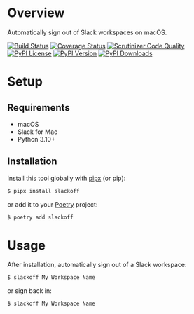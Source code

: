 # Overview

Automatically sign out of Slack workspaces on macOS.

[![Build Status](https://img.shields.io/travis/com/jacebrowning/slackoff.svg?label=build)](https://travis-ci.com/jacebrowning/slackoff)
[![Coverage Status](https://img.shields.io/codecov/c/gh/jacebrowning/slackoff)](https://codecov.io/gh/jacebrowning/slackoff)
[![Scrutinizer Code Quality](https://img.shields.io/scrutinizer/g/jacebrowning/slackoff.svg)](https://scrutinizer-ci.com/g/jacebrowning/slackoff)
[![PyPI License](https://img.shields.io/pypi/l/slackoff.svg)](https://pypi.org/project/slackoff)
[![PyPI Version](https://img.shields.io/pypi/v/slackoff.svg)](https://pypi.org/project/slackoff)
[![PyPI Downloads](https://img.shields.io/pypi/dm/slackoff.svg?color=orange)](https://pypistats.org/packages/slackoff)

# Setup

## Requirements

* macOS
* Slack for Mac
* Python 3.10+

## Installation

Install this tool globally with [pipx](https://pipxproject.github.io/pipx/) (or pip):

```sh
$ pipx install slackoff
```
or add it to your [Poetry](https://python-poetry.org/docs/) project:

```sh
$ poetry add slackoff
```

# Usage

After installation, automatically sign out of a Slack workspace:

```sh
$ slackoff My Workspace Name
```

or sign back in:

```sh
$ slackoff My Workspace Name
```

